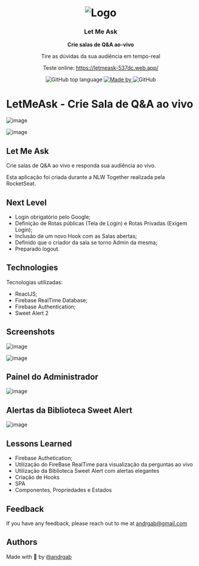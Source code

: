 <h1 align="center">
  <img alt="Logo" src="https://user-images.githubusercontent.com/57791712/124403491-1addf800-dd0d-11eb-825a-6081f5b8cdde.png">
</h1>

<h3 align="center">
Let Me Ask</h3>

<p align="center"><strong>Crie salas de Q&amp;A ao-vivo</strong></p>

<p align="center">Tire as dúvidas da sua audiência em tempo-real</p>

<p align="center">Teste online: <a href="https://letmeask-537dc.web.app/">https://letmeask-537dc.web.app/</a></p>

<p align="center">
  <img alt="GitHub top language" src="https://img.shields.io/github/languages/top/Andrgab/LetMeAsk?color=835afd&logo=react">

  <a href="https://www.linkedin.com/in/andrgab/" target="_blank" rel="noopener noreferrer">
    <img alt="Made by" src="https://img.shields.io/badge/made%20by-Andre%20Gabriel-835afd?logo=linkedin">
  </a>

  <img alt="GitHub" src="https://img.shields.io/github/license/Andrgab/LetMeAsk?color=835afd">
</p>

# LetMeAsk - Crie Sala de Q&A ao vivo

![image](https://user-images.githubusercontent.com/57791712/124404110-d30ca000-dd0f-11eb-88a9-9db427ea214e.png)

![image](https://user-images.githubusercontent.com/57791712/124404129-f20b3200-dd0f-11eb-9a5c-bfa4243b85d7.png)

## Let Me Ask

Crie salas de Q&A ao vivo e responda sua audiência ao vivo.

Esta aplicação foi criada durante a NLW Together realizada pela RocketSeat.

## Next Level

- Login obrigatório pelo Google;
- Definição de Rotas públicas (Tela de Login) e Rotas Privadas (Exigem Login);
- Inclusão de um novo Hook com as Salas abertas;
- Definido que o criador da sala se torno Admin da mesma;
- Preparado logout.

## Technologies

Tecnologias utilizadas:

- ReactJS;
- Firebase RealTime Database;
- Firebase Authentication;
- Sweet Alert 2

## Screenshots

![image](https://user-images.githubusercontent.com/57791712/124404164-2252d080-dd10-11eb-8b67-e17aab526799.png)

![image](https://user-images.githubusercontent.com/57791712/124404265-9beabe80-dd10-11eb-98d6-d6b5ddbfc68c.png)

## Painel do Administrador

![image](https://user-images.githubusercontent.com/57791712/124404293-bde44100-dd10-11eb-887a-a4a261826cf7.png)

## Alertas da Biblioteca Sweet Alert

![image](https://user-images.githubusercontent.com/57791712/124404362-fc79fb80-dd10-11eb-9950-22b359ca2856.png)

## Lessons Learned

- Firebase Authetication;
- Utilização do FireBase RealTime para visualização da perguntas ao vivo
- Utilização da Biblioteca Sweet Alert com alertas elegantes
- Criação de Hooks
- SPA
- Componentes, Propriedades e Estados

## Feedback

If you have any feedback, please reach out to me at andrgab@gmail.com

## Authors

Made with :purple_heart: by [@andrgab](https://www.github.com/andrgab)
